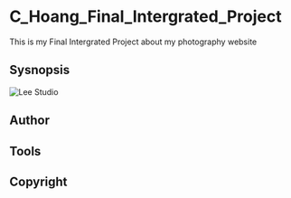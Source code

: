 # C_Hoang_Final_Intergrated_Project

This is my Final Intergrated Project about my photography website

## Sysnopsis

![Lee Studio](index.jpg "Final Intergrated Project")

## Author

## Tools

## Copyright
